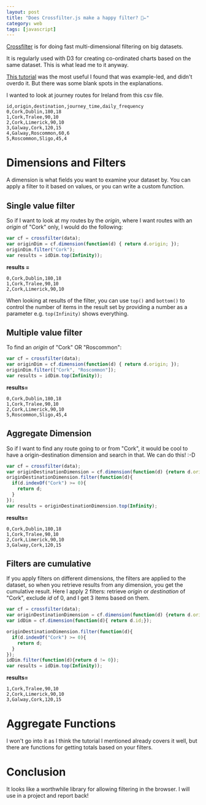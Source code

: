 ```yaml
---
layout: post
title: "Does Crossfilter.js make a happy filter? 💫✏️"
category: web
tags: [javascript]
---
```


[Crossfilter](https://square.github.io/crossfilter/) is for doing fast multi-dimensional filtering on big datasets.

It is regularly used with D3 for creating co-ordinated charts based on the same dataset. This is what lead me to it anyway.

[This tutorial](http://animateddata.co.uk/articles/crossfilter/) was the most useful I found that was example-led, and didn't overdo it. But there was some blank spots in the explanations.

I wanted to look at journey routes for Ireland from this csv file.

```
id,origin,destination,journey_time,daily_frequency
0,Cork,Dublin,180,18
1,Cork,Tralee,90,10
2,Cork,Limerick,90,10
3,Galway,Cork,120,15
4,Galway,Roscommon,60,6
5,Roscommon,Sligo,45,4
```

# Dimensions and Filters

A dimension is what fields you want to examine your dataset by. You can apply a filter to it based on values, or you can write a custom function.

## Single value filter

So if I want to look at my routes by the *origin*, where I want routes with an *origin* of "Cork" only, I would do the following:

```javascript
var cf = crossfilter(data);
var originDim = cf.dimension(function(d) { return d.origin; });
originDim.filter("Cork");
var results = idDim.top(Infinity));
```

**results =**
```
0,Cork,Dublin,180,18
1,Cork,Tralee,90,10
2,Cork,Limerick,90,10
```

When looking at results of the filter, you can use ```top()``` and ```bottom()``` to control the number of items in the result set by providing a number as a parameter e.g. ```top(Infinity)``` shows everything.

## Multiple value filter

To find an *origin* of "Cork" OR "Roscommon":

```javascript
var cf = crossfilter(data);
var originDim = cf.dimension(function(d) { return d.origin; });
originDim.filter(["Cork", "Roscommon"]);
var results = idDim.top(Infinity));
```

**results=**
```
0,Cork,Dublin,180,18
1,Cork,Tralee,90,10
2,Cork,Limerick,90,10
5,Roscommon,Sligo,45,4
```

## Aggregate Dimension

So if I want to find any route going to or from "Cork", it would be cool to have a
origin-destination dimension and search in that. We can do this! :-D

```javascript
var cf = crossfilter(data);
var originDestinationDimension = cf.dimension(function(d) {return d.origin + '-' + d.destination;});
originDestinationDimension.filter(function(d){
  if(d.indexOf("Cork") >= 0){
    return d;
  }
});
var results = originDestinationDimension.top(Infinity);
```

**results=**
```
0,Cork,Dublin,180,18
1,Cork,Tralee,90,10
2,Cork,Limerick,90,10
3,Galway,Cork,120,15
```

## Filters are cumulative

If you apply filters on different dimensions, the filters are applied to the dataset, so when you retrieve results from any dimension, you get the cumulative result. Here I apply 2 filters: retrieve *origin* or *destination* of "Cork", exclude *id* of 0, and I get 3 items based on them.

```javascript
var cf = crossfilter(data);
var originDestinationDimension = cf.dimension(function(d) {return d.origin + '-' + d.destination;});
var idDim = cf.dimension(function(d){ return d.id;});

originDestinationDimension.filter(function(d){
  if(d.indexOf("Cork") >= 0){
    return d;
  }
});
idDim.filter(function(d){return d != 0});
var results = idDim.top(Infinity));
```

**results=**
```
1,Cork,Tralee,90,10
2,Cork,Limerick,90,10
3,Galway,Cork,120,15
```

# Aggregate Functions

I won't go into it as I think the tutorial I mentioned already covers it well, but there are functions for getting totals based on your filters.

# Conclusion

It looks like a worthwhile library for allowing filtering in the browser. I will use in a project and report back!
